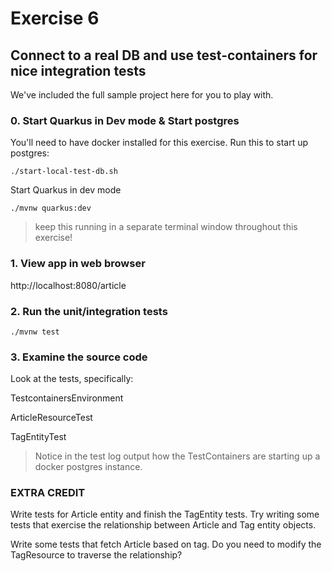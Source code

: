 # Exercise 6
## Connect to a real DB and use test-containers for nice integration tests

We've included the full sample project here for you to play with.

### 0. Start Quarkus in Dev mode & Start postgres

You'll need to have docker installed for this exercise. Run this to start up postgres:

```
./start-local-test-db.sh
```

Start Quarkus in dev mode
   ```
   ./mvnw quarkus:dev
   ```

> keep this running in a separate terminal window throughout this exercise!

### 1. View app in web browser
http://localhost:8080/article

### 2. Run the unit/integration tests


``` 
./mvnw test
```


### 3. Examine the source code

Look at the tests, specifically:

TestcontainersEnvironment

ArticleResourceTest

TagEntityTest

> Notice in the test log output how the TestContainers are starting up a docker postgres instance.

### EXTRA CREDIT 

Write tests for Article entity and finish the TagEntity tests. Try writing some tests that exercise the relationship between Article and Tag entity objects.

Write some tests that fetch Article based on tag. Do you need to modify the TagResource to traverse the relationship?


